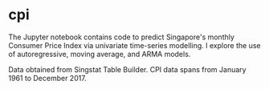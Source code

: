 # cpi
The Jupyter notebook contains code to predict Singapore's monthly Consumer Price Index via univariate time-series modelling. I explore the use of autoregressive, moving average, and ARMA models.

Data obtained from Singstat Table Builder. CPI data spans from January 1961 to December 2017.
